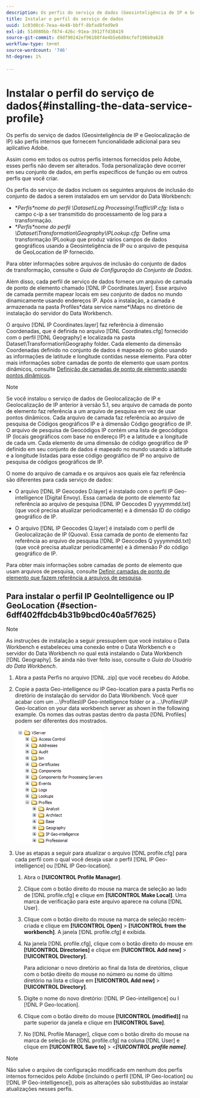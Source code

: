 ```yaml
---
description: Os perfis do serviço de dados (Geosinteligência de IP e Geolocalização de IP) são perfis internos que fornecem funcionalidade adicional para seu aplicativo Adobe.
title: Instalar o perfil do serviço de dados
uuid: 1c03d0cd-7eaa-4e48-bbff-8bfad8fed9e9
exl-id: 51d080bb-f874-426c-91ea-3912ffd38419
source-git-commit: d9df90242ef96188f4e4b5e6d04cfef196b0a628
workflow-type: tm+mt
source-wordcount: '746'
ht-degree: 1%

---
```


# Instalar o perfil do serviço de dados{#installing-the-data-service-profile}

Os perfis do serviço de dados (Geosinteligência de IP e Geolocalização de IP) são perfis internos que fornecem funcionalidade adicional para seu aplicativo Adobe.

Assim como em todos os outros perfis internos fornecidos pelo Adobe, esses perfis não devem ser alterados. Toda personalização deve ocorrer em seu conjunto de dados, em perfis específicos de função ou em outros perfis que você criar.

Os perfis do serviço de dados incluem os seguintes arquivos de inclusão do conjunto de dados a serem instalados em um servidor do Data Workbench:

* **Perfis\*nome do perfil *\Dataset\Log Processing\Traffic\IP.cfg:** lista o campo c-ip a ser transmitido do processamento de log para a transformação.
* **Perfis\*nome do perfil *\Dataset\Transformation\Geography\IPLookup.cfg:** Define uma transformação IPLookup que produz vários campos de dados geográficos usando a Geosinteligência de IP ou o arquivo de pesquisa de GeoLocation de IP fornecido.

Para obter informações sobre arquivos de inclusão do conjunto de dados de transformação, consulte o *Guia de Configuração do Conjunto de Dados*.

Além disso, cada perfil de serviço de dados fornece um arquivo de camada de ponto de elemento chamado [!DNL IP Coordinates.layer]. Esse arquivo de camada permite mapear locais em seu conjunto de dados no mundo dinamicamente usando endereços IP. Após a instalação, a camada é armazenada na pasta Profiles\*data service name*\Maps no diretório de instalação do servidor do Data Workbench.

O arquivo [!DNL IP Coordinates.layer] faz referência à dimensão Coordenadas, que é definida no arquivo [!DNL Coordinates.cfg] fornecido com o perfil [!DNL Geography] e localizada na pasta Dataset\Transformation\Geography folder. Cada elemento da dimensão Coordenadas definido no conjunto de dados é mapeado no globo usando as informações de latitude e longitude contidas nesse elemento. Para obter mais informações sobre camadas de ponto de elemento que usam pontos dinâmicos, consulte [Definição de camadas de ponto de elemento usando pontos dinâmicos](../../../../home/c-geo-oview/c-wk-img-lyrs/c-elmt-pt-lyrs/c-elmt-pt-lyrs-ref-lkp-files/c-elmt-pt-lyr-file-frmt/c-dyn-pts.md#concept-77ae65bedc3f465489bc135ae7e3c2f3).

>[!NOTE]
>
>Se você instalou o serviço de dados de Geolocalização de IP e Geolocalização de IP anterior à versão 5.1, seu arquivo de camada de ponto de elemento faz referência a um arquivo de pesquisa em vez de usar pontos dinâmicos. Cada arquivo de camada faz referência ao arquivo de pesquisa de Códigos geográficos IP e à dimensão Código geográfico de IP. O arquivo de pesquisa de Geocódigos IP contém uma lista de geocódigos IP (locais geográficos com base no endereço IP) e a latitude e a longitude de cada um. Cada elemento de uma dimensão de código geográfico de IP definido em seu conjunto de dados é mapeado no mundo usando a latitude e a longitude listadas para esse código geográfico de IP no arquivo de pesquisa de códigos geográficos de IP.

O nome do arquivo de camada e os arquivos aos quais ele faz referência são diferentes para cada serviço de dados:

* O arquivo [!DNL IP Geocodes D.layer] é instalado com o perfil IP Geo-intelligence (Digital Envoy). Essa camada de ponto de elemento faz referência ao arquivo de pesquisa [!DNL IP Geocodes D yyyymmdd.txt] (que você precisa atualizar periodicamente) e à dimensão ID do código geográfico de IP.

* O arquivo [!DNL IP Geocodes Q.layer] é instalado com o perfil de Geolocalização de IP (Quova). Essa camada de ponto de elemento faz referência ao arquivo de pesquisa [!DNL IP Geocodes Q yyyymmdd.txt] (que você precisa atualizar periodicamente) e à dimensão P do código geográfico de IP.

Para obter mais informações sobre camadas de ponto de elemento que usam arquivos de pesquisa, consulte [Definir camadas de ponto de elemento que fazem referência a arquivos de pesquisa](../../../../home/c-geo-oview/c-wk-img-lyrs/c-elmt-pt-lyrs/c-elmt-pt-lyrs-ref-lkp-files/c-elmt-pt-lyrs-ref-lkp-files.md#concept-c40bd0890a984112bce831b596827f0f).

## Para instalar o perfil IP GeoIntelligence ou IP GeoLocation {#section-6dff402ffdcb4b31b9bcd0c40a5f7625}

>[!NOTE]
>
>As instruções de instalação a seguir pressupõem que você instalou o Data Workbench e estabeleceu uma conexão entre o Data Workbench e o servidor do Data Workbench no qual está instalando o Data Workbench [!DNL Geography]. Se ainda não tiver feito isso, consulte o *Guia do Usuário do Data Workbench*.

1. Abra a pasta Perfis no arquivo [!DNL .zip] que você recebeu do Adobe.
1. Copie a pasta Geo-intelligence ou IP Geo-location para a pasta Perfis no diretório de instalação do servidor do Data Workbench. Você quer acabar com um ...\Profiles\IP Geo-intelligence folder or a ...\Profiles\IP Geo-location on your data workbench server as shown in the following example. Os nomes das outras pastas dentro da pasta [!DNL Profiles] podem ser diferentes dos mostrados.

   ![](assets/Geo_installProfiles_dirIP.png)

1. Use as etapas a seguir para atualizar o arquivo [!DNL profile.cfg] para cada perfil com o qual você deseja usar o perfil [!DNL IP Geo-intelligence] ou [!DNL IP Geo-location].

   1. Abra o **[!UICONTROL Profile Manager]**.
   1. Clique com o botão direito do mouse na marca de seleção ao lado de [!DNL profile.cfg] e clique em **[!UICONTROL Make Local]**. Uma marca de verificação para este arquivo aparece na coluna [!DNL User].

   1. Clique com o botão direito do mouse na marca de seleção recém-criada e clique em **[!UICONTROL Open]** > **[!UICONTROL from the workbench]**. A janela [!DNL profile.cfg] é exibida.

   1. Na janela [!DNL profile.cfg], clique com o botão direito do mouse em **[!UICONTROL Directories]** e clique em **[!UICONTROL Add new]** > **[!UICONTROL Directory]**.

      Para adicionar o novo diretório ao final da lista de diretórios, clique com o botão direito do mouse no número ou nome do último diretório na lista e clique em **[!UICONTROL Add new]** > **[!UICONTROL Directory]**.

   1. Digite o nome do novo diretório: [!DNL IP Geo-intelligence] ou I [!DNL P Geo-location].

   1. Clique com o botão direito do mouse **[!UICONTROL (modified)]** na parte superior da janela e clique em **[!UICONTROL Save]**.

   1. No [!DNL Profile Manager], clique com o botão direito do mouse na marca de seleção de [!DNL profile.cfg] na coluna [!DNL User] e clique em **[!UICONTROL Save to]** > *&lt;**[!UICONTROL profile name]***.

>[!NOTE]
>
>Não salve o arquivo de configuração modificado em nenhum dos perfis internos fornecidos pelo Adobe (incluindo o perfil [!DNL IP Geo-location] ou [!DNL IP Geo-intelligence]), pois as alterações são substituídas ao instalar atualizações nesses perfis.
